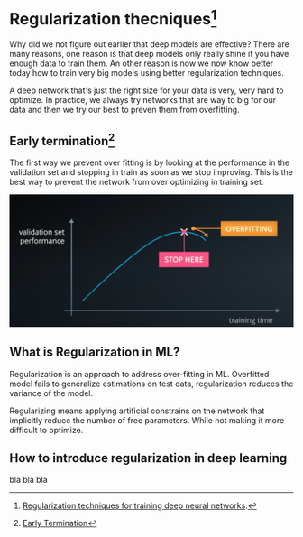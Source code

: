 # Regularization thecniques[^1]

Why did we not figure out earlier that deep models are effective? There are many reasons, one reason is that deep models only really shine if you have enough data to train them. An other reason is now we now know better today how to train very big models using better regularization techniques.

A deep network that's just the right size for your data is very, very hard to optimize. In practice, we always try networks that are way to big for our data and then we try our best to preven them from overfitting.

## Early termination[^2]

The first way we prevent over fitting is by looking at the performance in the validation set and stopping in train as soon as we stop improving. This is the best way to prevent the network from over optimizing in training set.

[![Udacity](../_images/DNN-earlytermination.png)](https://classroom.udacity.com/courses/ud730/lessons/14e8621e-bc7f-4df6-a05a-df6a695c9791/concepts/ca710a33-f75e-4847-878f-1db635dad608)

## What is Regularization in ML?

Regularization is an approach to address over-fitting in ML. Overfitted model fails to generalize estimations on test data, regularization reduces the variance of the model.

Regularizing means applying artificial constrains on the network that implicitly reduce the number of free parameters. While not making it more difficult to optimize.

## How to introduce regularization in deep learning

bla bla bla

[^1]: [Regularization techniques for training deep neural networks](https://theaisummer.com/regularization/).

[^2]: [Early Termination](https://classroom.udacity.com/courses/ud730/lessons/14e8621e-bc7f-4df6-a05a-df6a695c9791/concepts/ca710a33-f75e-4847-878f-1db635dad608)
